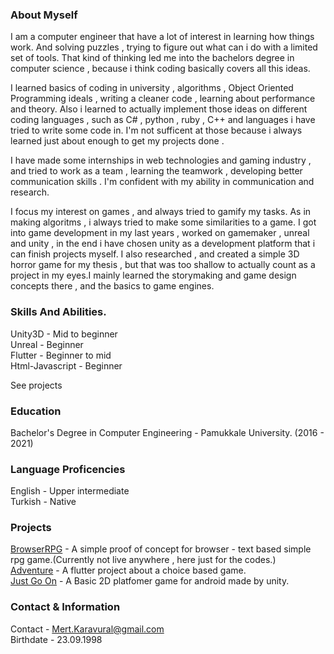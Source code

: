 ### About Myself

I am a computer engineer that have a lot of interest in learning how things work. And solving puzzles , trying to figure out what can i do with a limited set of tools. That kind of thinking led me into the bachelors degree in computer science , because i think coding basically covers all this ideas.   

I learned basics of coding in university , algorithms  , Object Oriented Programming ideals , writing a cleaner code , learning about performance and theory. Also i learned to actually implement those ideas on different coding languages , such as C# , python , ruby , C++ and languages i have tried to write some code in. I'm not sufficent at those because i always learned just about enough to get my projects done .   

I have made some internships in web technologies and gaming industry , and tried to work as a team , learning the teamwork , developing better communication skills . I'm confident with my ability in communication and research.   

I focus my interest on games , and always tried to gamify my tasks. As in making algoritms , i always tried to make some similarities to a game. I got into game development in my last years , worked on gamemaker , unreal and unity , in the end i have chosen unity as a development platform that i can finish projects myself. I also researched , and created a simple 3D horror game for my thesis , but that was too shallow to actually count as a project in my eyes.I mainly learned the storymaking and game design concepts there , and the basics to game engines.   

### Skills And Abilities.

Unity3D - Mid to beginner    
Unreal - Beginner    
Flutter - Beginner to mid    
Html-Javascript - Beginner    

See projects

### Education

Bachelor's Degree in Computer Engineering - Pamukkale University. (2016 - 2021)    

### Language Proficencies

English - Upper intermediate   
Turkish - Native

### Projects

[BrowserRPG](https://github.com/SnowyHit/BKFT-game "Show me the code") - A simple proof of concept for browser - text based simple rpg game.(Currently not live anywhere , here just for the codes.)   
[Adventure](https://github.com/SnowyHit/Textbased "Show me the code") - A flutter project about a choice based game.     
[Just Go On](https://github.com/SnowyHit/Just-Go-On "Show me the code") - A Basic 2D platfomer game for android made by unity.       


### Contact & Information

Contact - Mert.Karavural@gmail.com    
Birthdate - 23.09.1998  


